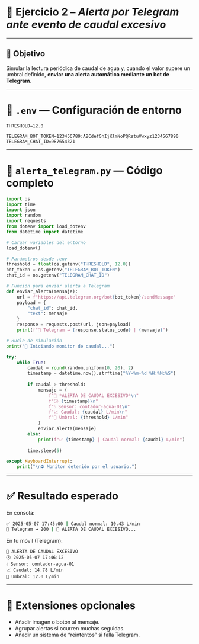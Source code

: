 # 🧪 Ejercicio 2 – *Alerta por Telegram ante evento de caudal excesivo*

---

## 🎯 Objetivo

Simular la lectura periódica de caudal de agua y, cuando el valor supere un umbral definido, **enviar una alerta automática mediante un bot de Telegram**.

---

# 📄 `.env` — Configuración de entorno

```env
THRESHOLD=12.0

TELEGRAM_BOT_TOKEN=123456789:ABCdefGhIjKlmNoPQRstuVwxyz1234567890
TELEGRAM_CHAT_ID=987654321
```

---

# 🐍 `alerta_telegram.py` — Código completo

```python
import os
import time
import json
import random
import requests
from dotenv import load_dotenv
from datetime import datetime

# Cargar variables del entorno
load_dotenv()

# Parámetros desde .env
threshold = float(os.getenv("THRESHOLD", 12.0))
bot_token = os.getenv("TELEGRAM_BOT_TOKEN")
chat_id = os.getenv("TELEGRAM_CHAT_ID")

# Función para enviar alerta a Telegram
def enviar_alerta(mensaje):
    url = f"https://api.telegram.org/bot{bot_token}/sendMessage"
    payload = {
        "chat_id": chat_id,
        "text": mensaje
    }
    response = requests.post(url, json=payload)
    print(f"📨 Telegram → {response.status_code} | {mensaje}")

# Bucle de simulación
print("🚿 Iniciando monitor de caudal...")

try:
    while True:
        caudal = round(random.uniform(0, 20), 2)
        timestamp = datetime.now().strftime("%Y-%m-%d %H:%M:%S")
        
        if caudal > threshold:
            mensaje = (
                f"🚨 *ALERTA DE CAUDAL EXCESIVO*\n"
                f"🕒 {timestamp}\n"
                f"💧 Sensor: contador-agua-01\n"
                f"📈 Caudal: {caudal} L/min\n"
                f"🔺 Umbral: {threshold} L/min"
            )
            enviar_alerta(mensaje)
        else:
            print(f"✅ {timestamp} | Caudal normal: {caudal} L/min")
        
        time.sleep(5)

except KeyboardInterrupt:
    print("\n⛔ Monitor detenido por el usuario.")
```

---

# ✅ Resultado esperado

En consola:

```bash
✅ 2025-05-07 17:45:00 | Caudal normal: 10.43 L/min
📨 Telegram → 200 | 🚨 ALERTA DE CAUDAL EXCESIVO...
```

En tu móvil (Telegram):

```
🚨 ALERTA DE CAUDAL EXCESIVO
🕒 2025-05-07 17:46:12
💧 Sensor: contador-agua-01
📈 Caudal: 14.78 L/min
🔺 Umbral: 12.0 L/min
```

---

# 🧩 Extensiones opcionales

* Añadir imagen o botón al mensaje.
* Agrupar alertas si ocurren muchas seguidas.
* Añadir un sistema de “reintentos” si falla Telegram.